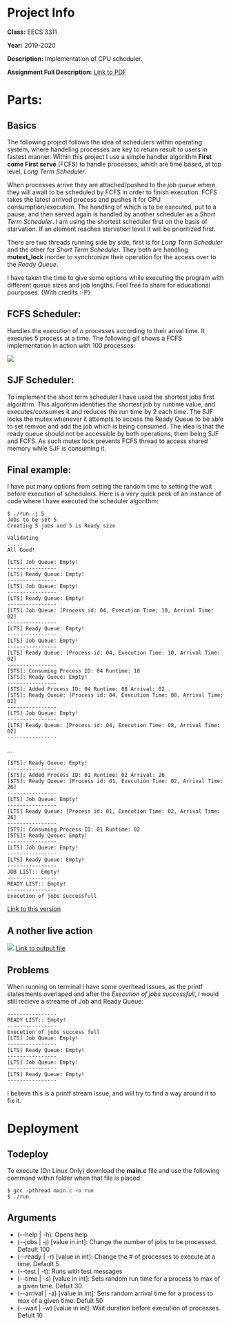 # Project Info

**Class:** EECS 3311

**Year:** 2019-2020

**Description:** Implementation of CPU scheduler.

**Assignment Full Description:** [Link to PDF](captures/assignment-info.pdf)

# Parts:

## Basics

The following project follows the idea of schedulers within operating system, where handeling processes are key to return result to users in fastest manner. Within this project I use a simple handler algorithm **First come First serve** (FCFS) to handle processes, which are time based, at top level, _Long Term Scheduler_.

When processes arrive they are attached/pushed to the _job queue_ where they will await to be scheduled by FCFS in order to finish execution. FCFS takes the latest arrived process and pushes it for CPU consumption/execution. The handling of which is to be executed, put to a pause, and then served again is handled by another scheduler as a _Short Term Scheduler_. I am using the shortest scheduler first on the basis of starvation. If an element reaches starvation level it will be prioritized first.

There are two threads running side by side, first is for _Long Term Scheduler_ and the other for _Short Term Scheduler_. They both are handling **mutext_lock** inorder to synchronize their operation for the access over to the *Ready Queue*.

I have taken the time to give some options while executing the program with different queue sizes and job lengths. Feel free to share for educational pourposes. {With credits :-P}

## FCFS Scheduler:
Handles the execution of _n_ processes according to their arival time. It executes 5 process at a time. The following gif shows a FCFS implementation in action with 100 processes:

![](captures/FCFS-Implementation.gif)

## SJF Scheduler:
To implement the short term scheduler I have used the shortest jobs first algorithm. This algorithm identifies the shortest job by runtime value, and executes/consumes it and reduces the run time by 2 each time. The SJF locks the mutex whenever it attempts to access the Ready Queue to be able to set remvoe and add the job which is being consumed. The idea is that the ready queue should not be accessible by both operations, them being SJF and FCFS. As such mutex lock prevents FCFS thread to access shared memory while SJF is consuming it.

## Final example:
I have put many options from setting the random time to setting the wait before execution of schedulers. Here is a very quick peek of an instance of code where I have executed the scheduler algorithm:

```console
$ ./run -j 5
Jobs to be set 5
Creating 5 jobs and 5 is Ready size

Validating
.....
All Good! 

[LTS] Job Queue: Empty!
----------------
[LTS] Ready Queue: Empty!
----------------
[LTS] Job Queue: Empty!
----------------
[LTS] Ready Queue: Empty!
----------------
[LTS] Job Queue: [Process id: 04, Execution Time: 10, Arrival Time: 02]	
----------------
[LTS] Ready Queue: Empty!
----------------
[LTS] Job Queue: Empty!
----------------
[LTS] Ready Queue: [Process id: 04, Execution Time: 10, Arrival Time: 02]	
----------------
[STS]: Consuming Process ID: 04	Runtime: 10
[STS]: Ready Queue: Empty!
----------------
[STS]: Added Process ID: 04	Runtime: 08	Arrival: 02
[STS]: Ready Queue: [Process id: 04, Execution Time: 08, Arrival Time: 02]	
----------------
[LTS] Job Queue: Empty!
----------------
[LTS] Ready Queue: [Process id: 04, Execution Time: 08, Arrival Time: 02]	
----------------
```

...

```console
[STS]: Ready Queue: Empty!
----------------
[STS]: Added Process ID: 01	Runtime: 02	Arrival: 26
[STS]: Ready Queue: [Process id: 01, Execution Time: 02, Arrival Time: 26]	
----------------
[LTS] Job Queue: Empty!
----------------
[LTS] Ready Queue: [Process id: 01, Execution Time: 02, Arrival Time: 26]	
----------------
[STS]: Consuming Process ID: 01	Runtime: 02
[STS]: Ready Queue: Empty!
----------------
[LTS] Job Queue: Empty!
----------------
[LTS] Ready Queue: Empty!
----------------
JOB LIST:: Empty!
----------------
READY LIST:: Empty!
----------------
Execution of jobs successfull
```

[Link to this version](/captures/sample.txt)

## A nother live action

![](/captures/Live-Version.gif)
[Link to output file](/captures/sample2.txt)

## Problems
When running on terminal I have some overhead issues, as the printf statesments overlaped and after the _Execution of jobs successfull_, I would still recieve a streame of Job and Ready Queue:

```console
----------------
READY LIST:: Empty!
----------------
Execution of jobs success full
[LTS] Job Queue: Empty!
----------------
[LTS] Ready Queue: Empty!
----------------
[LTS] Job Queue: Empty!
----------------
[LTS] Ready Queue: Empty!
----------------
```

I believe this is a printf stream issue, and will try to find a way around it to fix it.

# Deployment

## Todeploy

To execute (On Linux Only) download the **main.c** file and use the following command within folder when that file is placed:

```console
$ gcc -pthread main.c -o run
$ ./run
```

## Arguments

+ (--help | -h): Opens help
+ (--jobs | -j) [value in int]: Change the number of jobs to be processed. Default 100
+ (--ready | -r) [value in int]: Change the # of processes to execute at a time. Default 5
+ (--test | -t):	Runs with test messages
+ (--time | -s) [value in int]: Sets random run time for a process to max of a given time. Defult 30
+ (--arrival | -a) [value in int]: Sets random arrival time for a process to max of a given time. Defult 50
+ (--wait | -w) [value in int]: Wait duration before execution of processes. Defult 10




